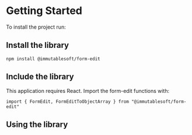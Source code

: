 # Getting Started

To install the project run:

## Install the library

```
npm install @immutablesoft/form-edit
```

## Include the library

This application requires React. Import the form-edit functions with:

```
import { FormEdit, FormEditToObjectArray } from "@immutablesoft/form-edit"
```

## Using the library
